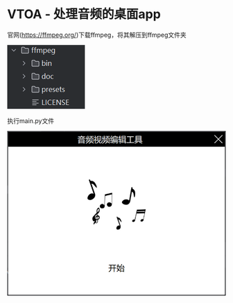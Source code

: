 # VTOA - 处理音频的桌面app

官网(https://ffmpeg.org/)下载ffmpeg，将其解压到ffmpeg文件夹

![img.png](img.png)


执行main.py文件

![img_1.png](img_1.png)
